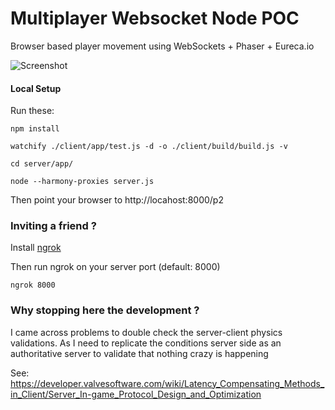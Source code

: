# Multiplayer Websocket Node POC

Browser based player movement using WebSockets + Phaser + Eureca.io

![Screenshot](/../screenshots/screeshots/screenshot.png?raw=true "Example")

#### Local Setup

Run these:

```
npm install

watchify ./client/app/test.js -d -o ./client/build/build.js -v

cd server/app/

node --harmony-proxies server.js
```

Then point your browser to http://locahost:8000/p2

### Inviting a friend ?
Install [ngrok](https://ngrok.com/)

Then run ngrok on your server port (default: 8000)

```
ngrok 8000
```

### Why stopping here the development ?
I came across problems to double check the server-client physics validations.
As I need to replicate the conditions server side as an authoritative server to validate that nothing crazy is
happening

See: https://developer.valvesoftware.com/wiki/Latency_Compensating_Methods_in_Client/Server_In-game_Protocol_Design_and_Optimization

